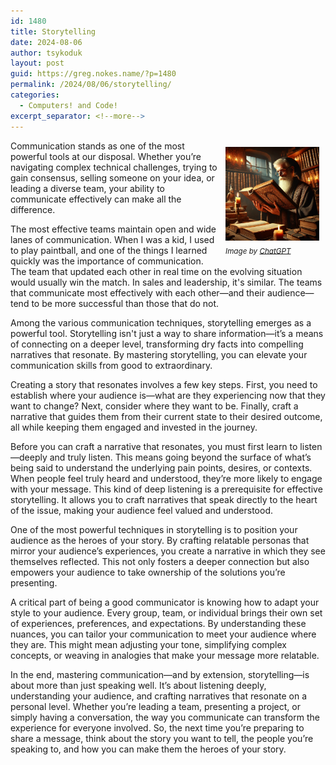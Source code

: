 ```yaml
---
id: 1480
title: Storytelling
date: 2024-08-06
author: tsykoduk
layout: post
guid: https://greg.nokes.name/?p=1480
permalink: /2024/08/06/storytelling/
categories:
  - Computers! and Code!
excerpt_separator: <!--more-->
---
```


<div style="float: right; padding: 10px 10px 10px 10px;"><img src="/binaries/2024/08/storyteller.png" width="150" alt="A storyteller reading and prepairing"><br />
<sub><i>Image by <a href="https://greg.nokes.name/">ChatGPT</a></i></sub></div>

Communication stands as one of the most powerful tools at our disposal. Whether you’re navigating complex technical challenges, trying to gain consensus, selling someone on your idea, or leading a diverse team, your ability to communicate effectively can make all the difference.

<!--more-->

The most effective teams maintain open and wide lanes of communication. When I was a kid, I used to play paintball, and one of the things I learned quickly was the importance of communication. The team that updated each other in real time on the evolving situation would usually win the match. In sales and leadership, it's similar. The teams that communicate most effectively with each other—and their audience—tend to be more successful than those that do not.

Among the various communication techniques, storytelling emerges as a powerful tool. Storytelling isn't just a way to share information—it’s a means of connecting on a deeper level, transforming dry facts into compelling narratives that resonate. By mastering storytelling, you can elevate your communication skills from good to extraordinary.

Creating a story that resonates involves a few key steps. First, you need to establish where your audience is—what are they experiencing now that they want to change? Next, consider where they want to be. Finally, craft a narrative that guides them from their current state to their desired outcome, all while keeping them engaged and invested in the journey.

Before you can craft a narrative that resonates, you must first learn to listen—deeply and truly listen. This means going beyond the surface of what’s being said to understand the underlying pain points, desires, or contexts. When people feel truly heard and understood, they’re more likely to engage with your message. This kind of deep listening is a prerequisite for effective storytelling. It allows you to craft narratives that speak directly to the heart of the issue, making your audience feel valued and understood.

One of the most powerful techniques in storytelling is to position your audience as the heroes of your story. By crafting relatable personas that mirror your audience’s experiences, you create a narrative in which they see themselves reflected. This not only fosters a deeper connection but also empowers your audience to take ownership of the solutions you’re presenting.

A critical part of being a good communicator is knowing how to adapt your style to your audience. Every group, team, or individual brings their own set of experiences, preferences, and expectations. By understanding these nuances, you can tailor your communication to meet your audience where they are. This might mean adjusting your tone, simplifying complex concepts, or weaving in analogies that make your message more relatable.

In the end, mastering communication—and by extension, storytelling—is about more than just speaking well. It’s about listening deeply, understanding your audience, and crafting narratives that resonate on a personal level. Whether you’re leading a team, presenting a project, or simply having a conversation, the way you communicate can transform the experience for everyone involved. So, the next time you’re preparing to share a message, think about the story you want to tell, the people you’re speaking to, and how you can make them the heroes of your story.